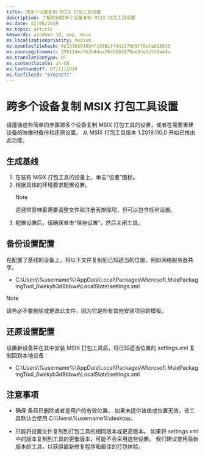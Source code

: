 ```yaml
---
title: 跨多个设备复制 MSIX 打包工具设置
description: 了解如何跨多个设备复制 MSIX 打包工具设置
ms.date: 02/06/2019
ms.topic: article
keywords: windows 10, uwp, msix
ms.localizationpriority: medium
ms.openlocfilehash: 4e153b384594fc9981ff44327bb5ff0afa918913
ms.sourcegitcommit: 25811dea7b2b4daa267bbb2879ae9ce3c530a44a
ms.translationtype: HT
ms.contentlocale: zh-CN
ms.lasthandoff: 07/11/2019
ms.locfileid: "67829277"
---
```

# <a name="duplicate-msix-packaging-tool-settings-across-multiple-devices"></a>跨多个设备复制 MSIX 打包工具设置 

请遵循这些简单的步骤跨多个设备复制 MSIX 打包工具的设置，或者在需要重建设备的映像时备份和还原设置。 从 MSIX 打包工具版本 1.2019.110.0 开始已推出此功能。 

## <a name="build-the-baseline"></a>生成基线

1. 在装有 MSIX 打包工具的设备上，单击“设置”图标。
2. 根据具体的环境要求配置设置。
    > [!NOTE]
    > 这通常意味着需要调整文件和注册表排除项，但可以包含任何设置。
3. 配置设置后，请确保单击“保存设置”，然后关闭工具。  

## <a name="back-up-the-settings-configuration"></a>备份设置配置

在配置了基线的设备上，将以下文件复制到已知适当的位置，例如网络服务器共享。

* C:\Users\\%username%\AppData\Local\Packages\Microsoft.MsixPackagingTool_8wekyb3d8bbwe\LocalState\settings.xml  

> [!NOTE]
> 请务必不要删除或更改此文件，因为它是所有其他安装项目的模板。

## <a name="restore-the-settings-configuration"></a>还原设置配置

设置新设备并在其中安装 MSIX 打包工具后，将已知适当位置的 settings.xml 复制回到本地设备： 

* C:\Users\\%username%\AppData\Local\Packages\Microsoft.MsixPackagingTool_8wekyb3d8bbwe\LocalState\settings.xml 

## <a name="considerations"></a>注意事项

* 确保 <DefaultSaveLocation> 条目已删除或者是用户的有效位置。 如果未提供该值或位置无效，该工具默认会使用 C:\Users\\%username%\desktop。

* 只能将设置文件复制到打包工具的相同版本或更高版本。 如果将 settings.xml 中的版本复制到工具的更低版本，可能不会采用这些设置。 我们建议使用最新版本的工具，以获得最新修复程序和最佳的打包体验。  
